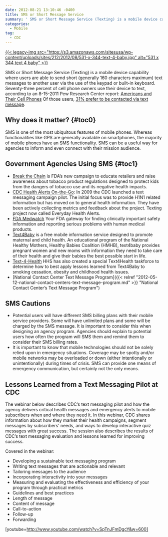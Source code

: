 ```yaml
---
date: 2012-08-21 13:10:46 -0400
title: SMS or Short Message Service
summary: ' SMS or Short Message Service (Texting) is a mobile device capability where users are able to send short (generally 160 characters maximum) text messages to another user via the use of the keypad or built-in keyboard. Seventy-three percent of cell phone owners use their device to text,'
categories:
  - Mobile
tag:
  - CDC
---
```


[{{< legacy-img src="https://s3.amazonaws.com/sitesusa/wp-content/uploads/sites/212/2012/08/531-x-344-text-4-baby.jpg" alt="531 x 344 text 4 baby" >}}](https://s3.amazonaws.com/sitesusa/wp-content/uploads/sites/212/2013/12/text4baby.png)

SMS or Short Message Service (Texting) is a mobile device capability where users are able to send short (generally 160 characters maximum) text messages to another user via the use of the keypad or built-in keyboard. Seventy-three percent of cell phone owners use their device to text, according to an 8-15-2011 Pew Research Center report: <a href="http://pewinternet.org/Reports/2011/Cell-Phones.aspx" rel="nofollow">Americans and Their Cell Phones</a> Of those users, <a href="http://pewinternet.org/Reports/2011/Cell-Phone-Texting-2011.aspx" rel="nofollow">31% prefer to be contacted via text message</a>.

## <a name="x-Why does it matter?"></a>Why does it matter? {#toc0}

SMS is one of the most ubiquitous features of mobile phones. Whereas functionalities like GPS are generally available on smartphones, the majority of mobile phones have an SMS functionality. SMS can be a useful way for agencies to inform and even connect with their mission audience.

## <a name="x-Government Agencies Using SMS"></a>Government Agencies Using SMS {#toc1}

  * <a href="http://www.fda.gov/TobaccoProducts/ResourcesforYou/BreakTheChain/ucm237760.htm" rel="nofollow">Break the Chain</a> is FDA&#8217;s new campaign to educate retailers and raise awareness about tobacco product regulations designed to protect kids from the dangers of tobacco use and its negative health impacts.
  * <a href="http://www.cdc.gov/mobile" rel="nofollow">CDC Health Alerts On-the-Go</a>: In 2009 the CDC launched a text messaging campaign pilot. The initial focus was to provide H1N1 related information but has moved on to general health information. They have been actively collecting metrics and feedback about the project. Texting project now called Everyday Health Alerts.
  * <a href="http://www.fda.gov/Safety/MedWatch/default.htm" rel="nofollow">FDA Medwatch</a> Your FDA gateway for finding clinically important safety information and reporting serious problems with human medical products.
  * <a href="http://www.text4baby.org/about.html" rel="nofollow">Text4Baby</a> is a free mobile information service designed to promote maternal and child health. An educational program of the National Healthy Mothers, Healthy Babies Coalition (HMHB), text4baby provides pregnant women and new moms with information they need to take care of their health and give their babies the best possible start in life.
  * <a href="http://mobihealthnews.com/9429/hhs-announces-text4health-task-force/" rel="nofollow">Text-4-Health</a> HHS has also created a special Text4Health taskforce to determine how to best apply lessons learned from Text4Baby to smoking cessation, obesity and childhood health issues.
  * [National Contact Center Text Message Program]({{< relref "2012-05-12-national-contact-centers-text-message-program.md" >}} "National Contact Center’s Text Message Program")

## <a name="x-SMS Cautions"></a>SMS Cautions

  * Potential users will have different SMS billing plans with their mobile service providers. Some will have unlimited plans and some will be charged by the SMS message. It is important to consider this when designing an agency program. Agencies should explain to potential users how often the program will SMS them and remind them to consider their SMS billing rates.
  * It is important to know that mobile technologies should not be solely relied upon in emergency situations. Coverage may be spotty and/or mobile networks may be overloaded or down (either intentionally or unintentionally) during times of crisis. SMS can provide one means of emergency communication, but certainly not the only means.

## <a name="Lessons Learned from a Text Messaging Pilot at CDC"></a>Lessons Learned from a Text Messaging Pilot at CDC

The webinar below describes CDC&#8217;s text messaging pilot and how the agency delivers critical health messages and emergency alerts to mobile subscribers when and where they need it. In this webinar, CDC shares information about how they market their health campaigns, segment messages by subscribers&#8217; needs, and ways to develop interactive quiz messages with great success. The session also describes the results of CDC&#8217;s text messaging evaluation and lessons learned for improving success.
  
Covered in the webinar:

  * Developing a sustainable text messaging program
  * Writing text messages that are actionable and relevant
  * Tailoring messages to the audience
  * Incorporating interactivity into your messages
  * Measuring and evaluating the effectiveness and efficiency of your program through practical metrics
  * Guidelines and best practices
  * Length of message
  * Content of message
  * Call-to-action
  * Follow-up
  * Forwarding

[youtube=http://www.youtube.com/watch?v=SpTnJFmDgcY&w=600]